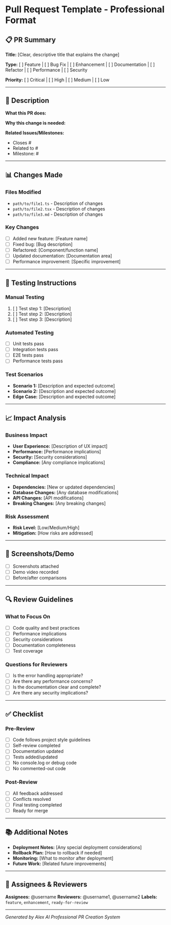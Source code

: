# Pull Request Template - Professional Format

## 📋 PR Summary

**Title:** [Clear, descriptive title that explains the change]

**Type:** [ ] Feature | [ ] Bug Fix | [ ] Enhancement | [ ] Documentation | [ ] Refactor | [ ] Performance | [ ] Security

**Priority:** [ ] Critical | [ ] High | [ ] Medium | [ ] Low

---

## 🎯 Description

**What this PR does:**
<!-- Provide a comprehensive overview of the changes -->

**Why this change is needed:**
<!-- Explain the business or technical rationale -->

**Related Issues/Milestones:**
<!-- Link to related issues, milestones, or user stories -->
- Closes #
- Related to #
- Milestone: #

---

## 📊 Changes Made

### Files Modified
<!-- List key files that were changed -->
- `path/to/file1.ts` - Description of changes
- `path/to/file2.tsx` - Description of changes
- `path/to/file3.md` - Description of changes

### Key Changes
<!-- Detailed breakdown of significant changes -->
- [ ] Added new feature: [Feature name]
- [ ] Fixed bug: [Bug description]
- [ ] Refactored: [Component/function name]
- [ ] Updated documentation: [Documentation area]
- [ ] Performance improvement: [Specific improvement]

---

## 🧪 Testing Instructions

### Manual Testing
<!-- Step-by-step instructions for manual testing -->
1. [ ] Test step 1: [Description]
2. [ ] Test step 2: [Description]
3. [ ] Test step 3: [Description]

### Automated Testing
<!-- Information about automated tests -->
- [ ] Unit tests pass
- [ ] Integration tests pass
- [ ] E2E tests pass
- [ ] Performance tests pass

### Test Scenarios
<!-- Specific scenarios to test -->
- **Scenario 1:** [Description and expected outcome]
- **Scenario 2:** [Description and expected outcome]
- **Edge Case:** [Description and expected outcome]

---

## 📈 Impact Analysis

### Business Impact
<!-- How this affects the business or users -->
- **User Experience:** [Description of UX impact]
- **Performance:** [Performance implications]
- **Security:** [Security considerations]
- **Compliance:** [Any compliance implications]

### Technical Impact
<!-- Technical implications of the changes -->
- **Dependencies:** [New or updated dependencies]
- **Database Changes:** [Any database modifications]
- **API Changes:** [API modifications]
- **Breaking Changes:** [Any breaking changes]

### Risk Assessment
<!-- Potential risks and mitigation strategies -->
- **Risk Level:** [Low/Medium/High]
- **Mitigation:** [How risks are addressed]

---

## 📸 Screenshots/Demo

<!-- Include screenshots for UI changes or demo links -->
- [ ] Screenshots attached
- [ ] Demo video recorded
- [ ] Before/after comparisons

---

## 🔍 Review Guidelines

### What to Focus On
<!-- Specific areas for reviewers to pay attention to -->
- [ ] Code quality and best practices
- [ ] Performance implications
- [ ] Security considerations
- [ ] Documentation completeness
- [ ] Test coverage

### Questions for Reviewers
<!-- Specific questions or concerns -->
- [ ] Is the error handling appropriate?
- [ ] Are there any performance concerns?
- [ ] Is the documentation clear and complete?
- [ ] Are there any security implications?

---

## ✅ Checklist

### Pre-Review
- [ ] Code follows project style guidelines
- [ ] Self-review completed
- [ ] Documentation updated
- [ ] Tests added/updated
- [ ] No console.log or debug code
- [ ] No commented-out code

### Post-Review
- [ ] All feedback addressed
- [ ] Conflicts resolved
- [ ] Final testing completed
- [ ] Ready for merge

---

## 📚 Additional Notes

<!-- Any additional context, concerns, or information -->
- **Deployment Notes:** [Any special deployment considerations]
- **Rollback Plan:** [How to rollback if needed]
- **Monitoring:** [What to monitor after deployment]
- **Future Work:** [Related future improvements]

---

## 👥 Assignees & Reviewers

**Assignees:** @username
**Reviewers:** @username1, @username2
**Labels:** `feature`, `enhancement`, `ready-for-review`

---

*Generated by Alex AI Professional PR Creation System*
